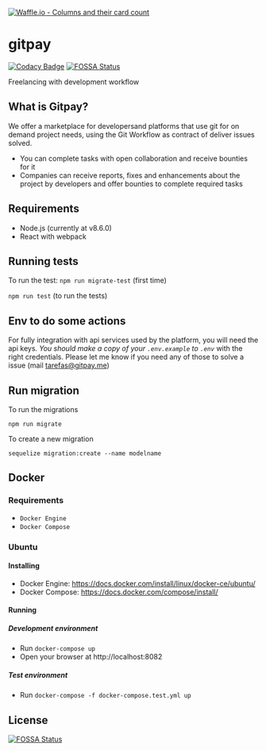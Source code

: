 [![Waffle.io - Columns and their card count](https://badge.waffle.io/worknenjoy/gitpay.png?columns=all)](https://waffle.io/worknenjoy/gitpay?utm_source=badge)
# gitpay
[![Codacy Badge](https://api.codacy.com/project/badge/Grade/398ca838e49e4db2a537feb5568e7a87)](https://app.codacy.com/app/alexanmtz/gitpay?utm_source=github.com&utm_medium=referral&utm_content=worknenjoy/gitpay&utm_campaign=badger)
[![FOSSA Status](https://app.fossa.io/api/projects/git%2Bhttps%3A%2F%2Fgithub.com%2Fworknenjoy%2Fgitpay.svg?type=shield)](https://app.fossa.io/projects/git%2Bhttps%3A%2F%2Fgithub.com%2Fworknenjoy%2Fgitpay?ref=badge_shield)

Freelancing with development workflow

## What is Gitpay?

We offer a marketplace for developersand platforms that use git for on demand project needs, using the Git Workflow as contract of deliver issues solved.

* You can complete tasks with open collaboration and receive bounties for it
* Companies can receive reports, fixes and enhancements about the project by developers and offer bounties to complete required tasks


## Requirements

* Node.js (currently at v8.6.0)
* React with webpack


## Running tests

To run the test: 
`npm run migrate-test` (first time)

`npm run test` (to run the tests)

## Env to do some actions

For fully integration with api services used by the platform, you will need the api keys. *You should make a copy of your `.env.example` to `.env`* with the right credentials. Please let me know if you need any of those to solve a issue (mail tarefas@gitpay.me)


## Run migration

To run the migrations

`npm run migrate`

To create a new migration

`sequelize migration:create --name modelname`


## Docker

### Requirements

- `Docker Engine`
- `Docker Compose`

### Ubuntu

#### Installing 
- Docker Engine: https://docs.docker.com/install/linux/docker-ce/ubuntu/
- Docker Compose: https://docs.docker.com/compose/install/

#### Running
##### Development environment 
- Run `docker-compose up`
- Open your browser at http://localhost:8082
##### Test environment
- Run `docker-compose -f docker-compose.test.yml up`

## License
[![FOSSA Status](https://app.fossa.io/api/projects/git%2Bhttps%3A%2F%2Fgithub.com%2Fworknenjoy%2Fgitpay.svg?type=large)](https://app.fossa.io/projects/git%2Bhttps%3A%2F%2Fgithub.com%2Fworknenjoy%2Fgitpay?ref=badge_large)
